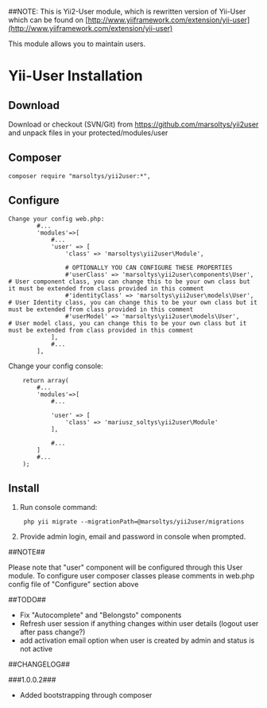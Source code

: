 ##NOTE: This is Yii2-User module, which is rewritten version of Yii-User which can be found on [http://www.yiiframework.com/extension/yii-user](http://www.yiiframework.com/extension/yii-user)


This module allows you to maintain users.

Yii-User Installation
=====================

Download
--------

Download or checkout (SVN/Git) from https://github.com/marsoltys/yii2user and unpack files in your protected/modules/user

Composer
---------

    composer require "marsoltys/yii2user:*",

Configure
---------
```
Change your config web.php:
        #...
        'modules'=>[
            #...
            'user' => [
                'class' => 'marsoltys\yii2user\Module',
                
                # OPTIONALLY YOU CAN CONFIGURE THESE PROPERTIES
                #'userClass' => 'marsoltys\yii2user\components\User', # User component class, you can change this to be your own class but it must be extended from class provided in this comment
                #'identityClass' => 'marsoltys\yii2user\models\User', # User Identity class, you can change this to be your own class but it must be extended from class provided in this comment
                #'userModel' => 'marsoltys\yii2user\models\User',     # User model class, you can change this to be your own class but it must be extended from class provided in this comment
            ],
            #...
        ],
```    
Change your config console:
```
    return array(
        #...
        'modules'=>[
            #...
            
            'user' => [
                'class' => 'mariusz_soltys\yii2user\Module'
            ],
            
            #...
        ]
        #...
    ); 
```

Install
------- 

1. Run console command:

        php yii migrate --migrationPath=@marsoltys/yii2user/migrations

2. Provide admin login, email and password in console when prompted.

##NOTE##

Please note that "user" component will be configured through this User module.
To configure user composer classes please comments in web.php config file of "Configure" section above

##TODO##

- Fix "Autocomplete" and "Belongsto" components
- Refresh user session if anything changes within user details (logout user after pass change?)
- add activation email option when user is created by admin and status is not active

##CHANGELOG##

###1.0.0.2###
- Added bootstrapping through composer